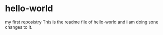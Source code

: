 # hello-world
my first reposistry
This is the readme file of hello-world and i am doing sone changes to it.
